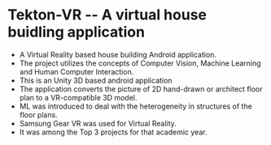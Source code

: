 # Tekton-VR -- A virtual house buidling application

- A Virtual Reality based house building Android application. 
- The project utilizes the concepts of Computer Vision, Machine Learning and Human Computer Interaction. 
- This is an Unity 3D based android application
- The application converts the picture of 2D hand-drawn or architect floor plan to a VR-compatible 3D model. 
- ML was introduced to deal with the heterogeneity in structures of the floor plans. 
- Samsung Gear VR was used for Virtual Reality. 
- It was among the Top 3 projects for that academic year.
